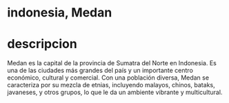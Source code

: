 # indonesia, Medan

# descripcion
Medan es la capital de la provincia de Sumatra del Norte en Indonesia. Es una de las ciudades más grandes del país y un importante centro económico, cultural y comercial. Con una población diversa, Medan se caracteriza por su mezcla de etnias, incluyendo malayos, chinos, bataks, javaneses, y otros grupos, lo que le da un ambiente vibrante y multicultural.
